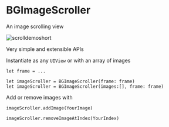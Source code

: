 # BGImageScroller

An image scrolling view

![scrolldemoshort](https://cloud.githubusercontent.com/assets/5061628/9752239/ae2ca364-5662-11e5-97e2-394e21213449.gif)


Very simple and extensible APIs

Instantiate as any `UIView` or with an array of images

```
let frame = ...

let imageScroller = BGImageScroller(frame: frame)
let imageScroller = BGImageScroller(images:[], frame: frame)
```

Add or remove images with 

```
imageScroller.addImage(YourImage)

imageScroller.removeImageAtIndex(YourIndex)
```

